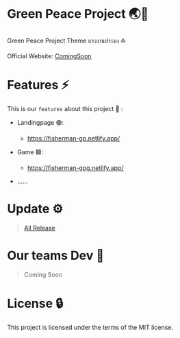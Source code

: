 # Green Peace Project 🌏💚


Green Peace Project Theme แรงงานประมง ⛵

Official Website: [ComingSoon](http://www.google.com/)

# Features ⚡
This is our `features` about this project 🎉 :

- Landingpage 🟢:
	- https://fisherman-gp.netlify.app/

- Game 🟩:
	- https://fisherman-gpg.netlify.app/

- ......


# Update ⚙️
> [All Release](https://github.com/)

# Our teams Dev 👷
> Coming Soon

# License 🔒
This project is licensed under the terms of the MIT license. 

